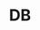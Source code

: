 ---
layout: category
title: DB
feature-img: "assets/img/header-feature-image.jpg"
permalink: /db/
---
